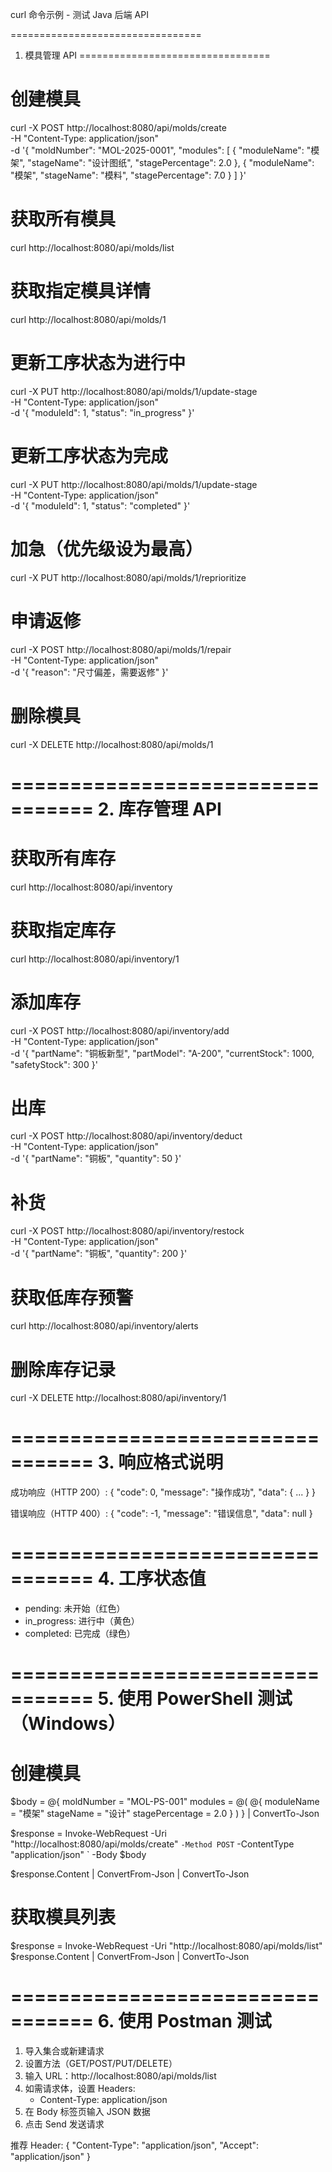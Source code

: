 curl 命令示例 - 测试 Java 后端 API

=================================
1. 模具管理 API
=================================

# 创建模具
curl -X POST http://localhost:8080/api/molds/create \
  -H "Content-Type: application/json" \
  -d '{
    "moldNumber": "MOL-2025-0001",
    "modules": [
      {
        "moduleName": "模架",
        "stageName": "设计图纸",
        "stagePercentage": 2.0
      },
      {
        "moduleName": "模架",
        "stageName": "模料",
        "stagePercentage": 7.0
      }
    ]
  }'

# 获取所有模具
curl http://localhost:8080/api/molds/list

# 获取指定模具详情
curl http://localhost:8080/api/molds/1

# 更新工序状态为进行中
curl -X PUT http://localhost:8080/api/molds/1/update-stage \
  -H "Content-Type: application/json" \
  -d '{
    "moduleId": 1,
    "status": "in_progress"
  }'

# 更新工序状态为完成
curl -X PUT http://localhost:8080/api/molds/1/update-stage \
  -H "Content-Type: application/json" \
  -d '{
    "moduleId": 1,
    "status": "completed"
  }'

# 加急（优先级设为最高）
curl -X PUT http://localhost:8080/api/molds/1/reprioritize

# 申请返修
curl -X POST http://localhost:8080/api/molds/1/repair \
  -H "Content-Type: application/json" \
  -d '{
    "reason": "尺寸偏差，需要返修"
  }'

# 删除模具
curl -X DELETE http://localhost:8080/api/molds/1

=================================
2. 库存管理 API
=================================

# 获取所有库存
curl http://localhost:8080/api/inventory

# 获取指定库存
curl http://localhost:8080/api/inventory/1

# 添加库存
curl -X POST http://localhost:8080/api/inventory/add \
  -H "Content-Type: application/json" \
  -d '{
    "partName": "铜板新型",
    "partModel": "A-200",
    "currentStock": 1000,
    "safetyStock": 300
  }'

# 出库
curl -X POST http://localhost:8080/api/inventory/deduct \
  -H "Content-Type: application/json" \
  -d '{
    "partName": "铜板",
    "quantity": 50
  }'

# 补货
curl -X POST http://localhost:8080/api/inventory/restock \
  -H "Content-Type: application/json" \
  -d '{
    "partName": "铜板",
    "quantity": 200
  }'

# 获取低库存预警
curl http://localhost:8080/api/inventory/alerts

# 删除库存记录
curl -X DELETE http://localhost:8080/api/inventory/1

=================================
3. 响应格式说明
=================================

成功响应（HTTP 200）:
{
  "code": 0,
  "message": "操作成功",
  "data": { ... }
}

错误响应（HTTP 400）:
{
  "code": -1,
  "message": "错误信息",
  "data": null
}

=================================
4. 工序状态值
=================================

- pending: 未开始（红色）
- in_progress: 进行中（黄色）
- completed: 已完成（绿色）

=================================
5. 使用 PowerShell 测试（Windows）
=================================

# 创建模具
$body = @{
    moldNumber = "MOL-PS-001"
    modules = @(
        @{
            moduleName = "模架"
            stageName = "设计"
            stagePercentage = 2.0
        }
    )
} | ConvertTo-Json

$response = Invoke-WebRequest -Uri "http://localhost:8080/api/molds/create" `
    -Method POST `
    -ContentType "application/json" `
    -Body $body

$response.Content | ConvertFrom-Json | ConvertTo-Json

# 获取模具列表
$response = Invoke-WebRequest -Uri "http://localhost:8080/api/molds/list"
$response.Content | ConvertFrom-Json | ConvertTo-Json

=================================
6. 使用 Postman 测试
=================================

1. 导入集合或新建请求
2. 设置方法（GET/POST/PUT/DELETE）
3. 输入 URL：http://localhost:8080/api/molds/list
4. 如需请求体，设置 Headers:
   - Content-Type: application/json
5. 在 Body 标签页输入 JSON 数据
6. 点击 Send 发送请求

推荐 Header:
{
  "Content-Type": "application/json",
  "Accept": "application/json"
}
